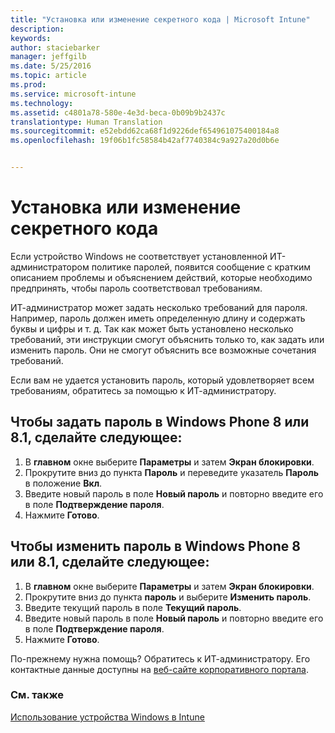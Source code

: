 ```yaml
---
title: "Установка или изменение секретного кода | Microsoft Intune"
description: 
keywords: 
author: staciebarker
manager: jeffgilb
ms.date: 5/25/2016
ms.topic: article
ms.prod: 
ms.service: microsoft-intune
ms.technology: 
ms.assetid: c4801a78-580e-4e3d-beca-0b09b9b2437c
translationtype: Human Translation
ms.sourcegitcommit: e52ebdd62ca68f1d9226def654961075400184a8
ms.openlocfilehash: 19f06b1fc58584b42af7740384c9a927a20d0b6e


---
```


# Установка или изменение секретного кода

Если устройство Windows не соответствует установленной ИТ-администратором политике паролей, появится сообщение с кратким описанием проблемы и объяснением действий, которые необходимо предпринять, чтобы пароль соответствовал требованиям.

ИТ-администратор может задать несколько требований для пароля. Например, пароль должен иметь определенную длину и содержать буквы и цифры и т. д. Так как может быть установлено несколько требований, эти инструкции смогут объяснить только то, как задать или изменить пароль. Они не смогут объяснить все возможные сочетания требований. 

Если вам не удается установить пароль, который удовлетворяет всем требованиям, обратитесь за помощью к ИТ-администратору.

## Чтобы задать пароль в Windows Phone 8 или 8.1, сделайте следующее:

1. В **главном** окне выберите **Параметры** и затем **Экран блокировки**.
2. Прокрутите вниз до пункта **Пароль** и переведите указатель **Пароль** в положение **Вкл**.
3. Введите новый пароль в поле **Новый пароль** и повторно введите его в поле **Подтверждение пароля**. 
4. Нажмите **Готово**.

## Чтобы изменить пароль в Windows Phone 8 или 8.1, сделайте следующее:

1. В **главном** окне выберите **Параметры** и затем **Экран блокировки**.
2. Прокрутите вниз до пункта **пароль** и выберите **Изменить пароль**.
3. Введите текущий пароль в поле **Текущий пароль**.
4. Введите новый пароль в поле **Новый пароль** и повторно введите его в поле **Подтверждение пароля**.
4. Нажмите **Готово**.

По-прежнему нужна помощь? Обратитесь к ИТ-администратору. Его контактные данные доступны на [веб-сайте корпоративного портала](http://portal.manage.microsoft.com).

### См. также
[Использование устройства Windows в Intune](using-your-windows-device-with-intune.md)


<!--HONumber=Jun16_HO4-->


